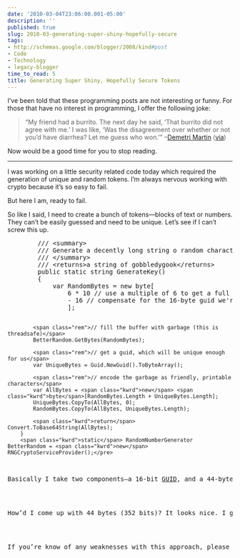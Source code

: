 ```yaml
---
date: '2010-03-04T23:06:00.001-05:00'
description: ''
published: true
slug: 2010-03-generating-super-shiny-hopefully-secure
tags:
- http://schemas.google.com/blogger/2008/kind#post
- Code
- Technology
- legacy-blogger
time_to_read: 5
title: Generating Super Shiny, Hopefully Secure Tokens
---
```


<p>I’ve been told that these programming posts are not interesting or funny. For those that have no interest in programming, I offer the following joke:</p>  <blockquote>   <p>“My friend had a burrito. The next day he said, ‘That burrito did not agree with me.’ I was like, ‘Was the disagreement over whether or not you’d have diarrhea? Let me guess who won.’” –<a href="http://www.demetrimartin.com/">Demetri Martin</a> (<a href="http://captainpinhead.wordpress.com/2006/10/01/demetri-martin-quotes/">via</a>)</p> </blockquote>  <p>Now would be a good time for you to stop reading.</p>  <hr />  <p>I was working on a little security related code today which required the generation of unique and random tokens. I’m always nervous working with crypto because it’s so easy to fail. </p>  <p>But here I am, ready to fail.</p>  <p>So like I said, I need to create a bunch of tokens—blocks of text or numbers. They can’t be easily guessed and need to be unique. Let’s see if I can’t screw this up.</p>  <pre class="csharpcode">        <span class="rem">/// &lt;summary&gt;</span>
        <span class="rem">/// Generate a decently long string o random characters, suitable for tokens</span>
        <span class="rem">/// &lt;/summary&gt;</span>
        <span class="rem">/// &lt;returns&gt;a string of gobbledygook&lt;/returns&gt;</span>
        <span class="kwrd">public</span> <span class="kwrd">static</span> <span class="kwrd">string</span> GenerateKey()
        {
            var RandomBytes = <span class="kwrd">new</span> <span class="kwrd">byte</span>[
                6 * 10 <span class="rem">// use a multiple of 6 to get a full base64 output <a href="http://en.wikipedia.org/wiki/Base64">http://en.wikipedia.org/wiki/Base64</span>
</a>                - 16 <span class="rem">// compensate for the 16-byte guid we're going to add in </span>
                ];

            <span class="rem">// fill the buffer with garbage (this is threadsafe)</span>
            BetterRandom.GetBytes(RandomBytes);

            <span class="rem">// get a guid, which will be unique enough for us</span>
            var UniqueBytes = Guid.NewGuid().ToByteArray();

            <span class="rem">// encode the garbage as friendly, printable characters</span>
            var AllBytes = <span class="kwrd">new</span> <span class="kwrd">byte</span>[RandomBytes.Length + UniqueBytes.Length];
            UniqueBytes.CopyTo(AllBytes, 0);
            RandomBytes.CopyTo(AllBytes, UniqueBytes.Length);

            <span class="kwrd">return</span> Convert.ToBase64String(AllBytes);
        }
        <span class="kwrd">static</span> RandomNumberGenerator BetterRandom = <span class="kwrd">new</span> RNGCryptoServiceProvider();</pre>

<p>Basically I take two components—a 16-bit <a href="http://en.wikipedia.org/wiki/Globally_Unique_Identifier">GUID</a>, and a 44-byte chunk of random bits. The GUID would <a href="http://blogs.msdn.com/oldnewthing/archive/2008/06/27/8659071.aspx">normally be enough</a> to satisfy me as they are pretty much unique (and the Win32 algorithm might even guarantee them to be unique when considering a single machine) <em>but</em>, I was afraid they might be predictable as they <a href="http://blogs.msdn.com/oldnewthing/archive/2008/06/27/8659071.aspx">aren’t actually all that random</a>. </p>

<p>How’d I come up with 44 bytes (352 bits)? It looks nice. I guessed a few numbers until I got the encoded output to be of reasonable size. Which brings me to the Base64 conversion. This just takes the binary blob of bits and turns them into simple, printable characters so I can pass them around in URLs.</p>

<p>If you’re know of any weaknesses with this approach, please share! Something like this will eventually guard something about as valuable as a garden gnome, so I’m not too worried about it yet. It’s certainly more secure than the simple passwords most of <em>us</em> use.</p>